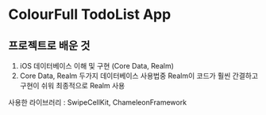 # ColourFull TodoList App 

## 프로젝트로 배운 것 

1. iOS 데이터베이스 이해 및 구현 (Core Data, Realm)
2. Core Data, Realm 두가지 데이터베이스 사용법중 Realm이 코드가 훨씬 간결하고 구현이 쉬워 최종적으로 Realm 사용

사용한 라이브러리 : SwipeCellKit, ChameleonFramework
